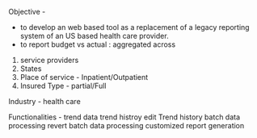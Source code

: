 Objective -
* to develop an web based tool as a replacement of a legacy reporting system of an US based health care provider.
* to report budget vs actual : aggregated across 
1. service providers 
2. States 
3. Place of service - Inpatient/Outpatient 
4. Insured Type - partial/Full


Industry - 
health care 

Functionalities -
trend data
trend histroy
edit Trend history
batch data processing
revert batch data processing
customized report generation
